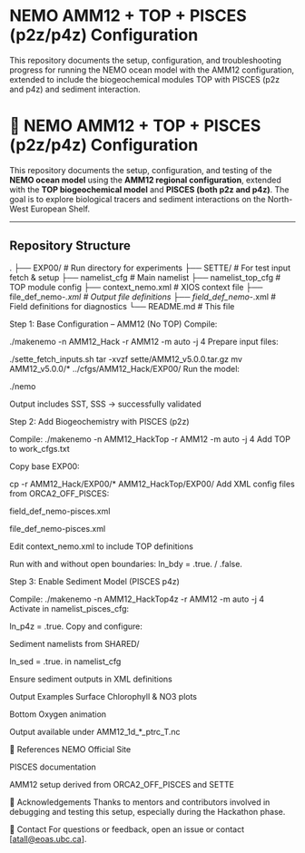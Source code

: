 # NEMO AMM12 + TOP + PISCES (p2z/p4z) Configuration
This repository documents the setup, configuration, and troubleshooting progress for running the NEMO ocean model with the AMM12 configuration, extended to include the biogeochemical modules TOP with PISCES (p2z and p4z) and sediment interaction.



# 🌊 NEMO AMM12 + TOP + PISCES (p2z/p4z) Configuration

This repository documents the setup, configuration, and testing of the **NEMO ocean model** using the **AMM12 regional configuration**, extended with the **TOP biogeochemical model** and **PISCES (both p2z and p4z)**. The goal is to explore biological tracers and sediment interactions on the North-West European Shelf.

---

## Repository Structure

.
├── EXP00/                   # Run directory for experiments
├── SETTE/                  # For test input fetch & setup
├── namelist_cfg            # Main namelist
├── namelist_top_cfg        # TOP module config
├── context_nemo.xml        # XIOS context file
├── file_def_nemo-*.xml     # Output file definitions
├── field_def_nemo-*.xml    # Field definitions for diagnostics
└── README.md               # This file


Step 1: Base Configuration – AMM12 (No TOP)
Compile:

./makenemo -n AMM12_Hack -r AMM12 -m auto -j 4
Prepare input files:

./sette_fetch_inputs.sh
tar -xvzf sette/AMM12_v5.0.0.tar.gz
mv AMM12_v5.0.0/* ../cfgs/AMM12_Hack/EXP00/
Run the model:

./nemo

Output includes SST, SSS → successfully validated

Step 2: Add Biogeochemistry with PISCES (p2z)

Compile:
./makenemo -n AMM12_HackTop -r AMM12 -m auto -j 4
Add TOP to work_cfgs.txt

Copy base EXP00:

cp -r AMM12_Hack/EXP00/* AMM12_HackTop/EXP00/
Add XML config files from ORCA2_OFF_PISCES:

field_def_nemo-pisces.xml

file_def_nemo-pisces.xml

Edit context_nemo.xml to include TOP definitions

Run with and without open boundaries: ln_bdy = .true. / .false.

Step 3: Enable Sediment Model (PISCES p4z)

Compile:
./makenemo -n AMM12_HackTop4z -r AMM12 -m auto -j 4
Activate in namelist_pisces_cfg:

ln_p4z = .true.
Copy and configure:

Sediment namelists from SHARED/

ln_sed = .true. in namelist_cfg

Ensure sediment outputs in XML definitions



Output Examples
Surface Chlorophyll & NO3 plots

Bottom Oxygen animation

Output available under AMM12_1d_*_ptrc_T.nc

📎 References
NEMO Official Site

PISCES documentation

AMM12 setup derived from ORCA2_OFF_PISCES and SETTE

🤝 Acknowledgements
Thanks to mentors and contributors involved in debugging and testing this setup, especially during the Hackathon phase.

📧 Contact
For questions or feedback, open an issue or contact [atall@eoas.ubc.ca].
